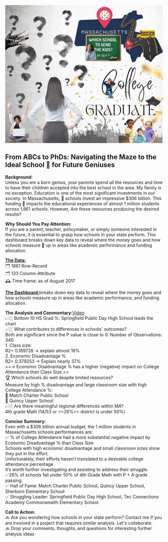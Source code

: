 <img src="images/DATA PROJECT.jpg?raw=true"/>

## From ABCs to PhDs: Navigating the Maze to the Ideal School 🏫 for Future Geniuses 

**Background:**<br>
Unless you are a born genius, your parents spend all the resources and time to have their children accepted into the best school in the area.  My family is no exception.  Education is one of the most significant investments in our society. 
In Massachusetts, 🏫 schools invest an impressive $306 billion. This funding 🏫 impacts the educational experiences of almost 1 million students across 1,861 schools. However, Are these resources producing the desired results?

**Why Should You Pay Attention:**<br>
If you are a parent, teacher, policymaker, or simply someone interested in the future, it is essential to grasp how schools in your state perform. 
This dashboard breaks down key data to reveal where the money goes and how schools measure 📐 up in areas like academic performance and funding allocation.

[**The Data:**](https://www.kaggle.com/datasets/ndalziel/massachusetts-public-schools-data)<br>
    🗂️  1861 Row-Record<br>
    🗂️	133 Column-Attribute<br>
    🕰️	Time frame: as of August 2017<br>

[**The Dashboard:**](https://public.tableau.com/app/profile/quy.tran4833/viz/MassStatDashBoard/Dashboard1)breaks down key data to reveal where the money goes and how schools measure up in areas like academic performance, and funding allocation.<br>

**The Analysis and Commentary:**[Video](https://www.loom.com/share/ff138cb1308142208182dc7022075286)<br>
👉🏼 Bottom 10 HS Grad %: Springfield Public Day High School leads the chart<br>
👉🏼 What contributes to differences in schools' outcomes?<br>
      Both are significant since the P value is close to 0. Number of Observations: 340<br>
      1. Class size: <br>
         R2= 0.189728 -> explain almost 19%<br>
      2. Economic Disadvantage %<br>
         R2= 0.379253 -> Explain nearly 37%<br>
      ==-> Economic Disadvantage % has a higher (negative) impact on College Attendance than Class Size.==<br>
 🏆 Which schools do well despite limited resources?<br>
      Measure by high % disadvantage and large classroom size with high College Attendance %:<br>
      🥇 Match Charter Public School<br>
      🥇 Quincy Upper School<br>
 👉🏼 Are there meaningful regional differences within MA? <br>
      4th grade Math (14/53 or ==26%== district is under 50%)<br>

**Concise Summary:**<br>
    Even with a $306 billion annual budget, the 1 million students in Massachusetts schools performances are:<br>
      ✅ % of College Attendance had a more substantial negative impact by Economic Disadvantage % than Class Size<br>
         Schools with high economic disadvantage and small classroom sizes show they put in the effort. <br> 
         Unfortunately, their efforts haven’t translated to a desirable college attendance percentage.<br>
         It’s worth further investigating and assisting to address their struggle.<br>
      ✅26% of schools fall under 50% of 4th Grade Math with P + A grade passing.<br>
      ✅ Hall of Fame: Match Charter Public School, Quincy Upper School, Sherborn Elementary School<br>
      ✅ Struggling Leader: Springfield Public Day High School, Tec Connections Academy Commonwealth Elementary School.<br>

**Call to Action:**<br>
🔜 Are you wondering how schools in your state perform? Contact me if you are involved in a project that requires similar analysis.  Let's collaborate.<br>
🔜 Drop your comments, thoughts, and questions for interesting further analysis ideas<br>

